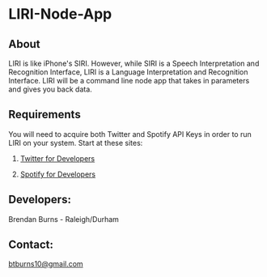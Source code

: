 # LIRI-Node-App

## About

LIRI is like iPhone's SIRI. However, while SIRI is a Speech Interpretation and Recognition Interface, LIRI is a Language Interpretation and Recognition Interface. LIRI will be a command line node app that takes in parameters and gives you back data.

## Requirements

You will need to acquire both Twitter and Spotify API Keys in order to run LIRI on your system. Start at these sites:

1. [Twitter for Developers](https://apps.twitter.com/)

2. [Spotify for Developers](https://developer.spotify.com/dashboard/)  

## Developers:
Brendan Burns - Raleigh/Durham

## Contact:
btburns10@gmail.com